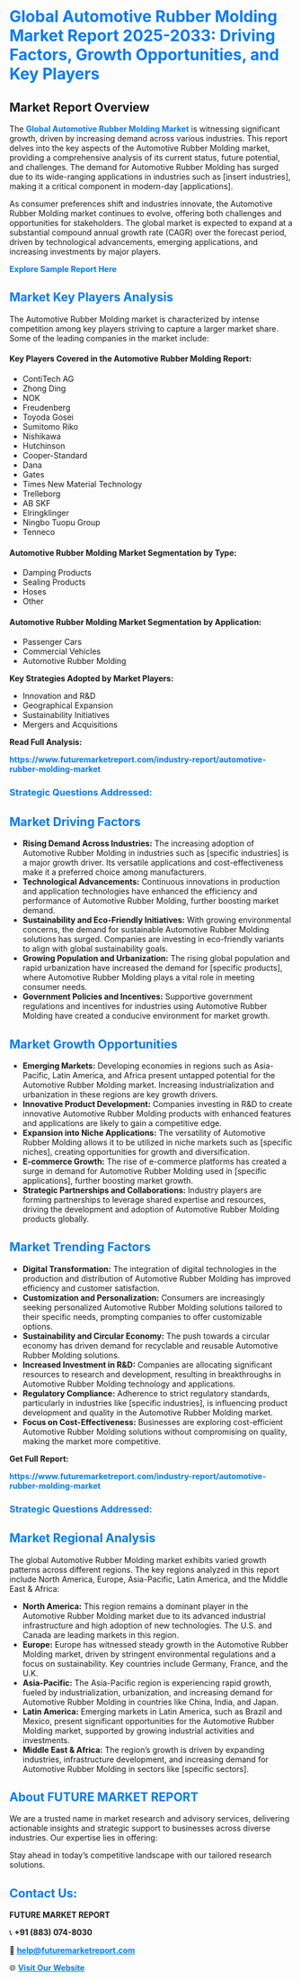 <h1 style="color: #007BFF;">Global Automotive Rubber Molding Market Report 2025-2033: Driving Factors, Growth Opportunities, and Key Players</h1>

<section id="overview">
<h2>Market Report Overview</h2>
<p>The <a href="https://www.futuremarketreport.com/industry-report/automotive-rubber-molding-market" style="color: #007BFF; text-decoration: none;"><strong>Global Automotive Rubber Molding Market</strong></a> is witnessing significant growth, driven by increasing demand across various industries. This report delves into the key aspects of the Automotive Rubber Molding market, providing a comprehensive analysis of its current status, future potential, and challenges. The demand for Automotive Rubber Molding has surged due to its wide-ranging applications in industries such as [insert industries], making it a critical component in modern-day [applications].</p>
<p>As consumer preferences shift and industries innovate, the Automotive Rubber Molding market continues to evolve, offering both challenges and opportunities for stakeholders. The global market is expected to expand at a substantial compound annual growth rate (CAGR) over the forecast period, driven by technological advancements, emerging applications, and increasing investments by major players.</p>
</section>

<section id="overview">
<p><a href="https://www.futuremarketreport.com/request-sample/reportId=126143" style="color: #007BFF; text-decoration: none;"><strong>Explore Sample Report Here</strong></a></p>
</section>

<section id="key-players">
<h2 style="color: #007BFF;">Market Key Players Analysis</h2>
<p>The Automotive Rubber Molding market is characterized by intense competition among key players striving to capture a larger market share. Some of the leading companies in the market include:</p>
<h4>Key Players Covered in the Automotive Rubber Molding Report:</h4>
<ul><li>ContiTech AG</li><li>Zhong Ding</li><li>NOK</li><li>Freudenberg</li><li>Toyoda Gosei</li><li>Sumitomo Riko</li><li>Nishikawa</li><li>Hutchinson</li><li>Cooper-Standard</li><li>Dana</li><li>Gates</li><li>Times New Material Technology</li><li>Trelleborg</li><li>AB SKF</li><li>Elringklinger</li><li>Ningbo Tuopu Group</li><li>Tenneco</li></ul>
<h4>Automotive Rubber Molding Market Segmentation by Type:</h4>
<ul><li>Damping Products</li><li>Sealing Products</li><li>Hoses</li><li>Other</li></ul>

<h4>Automotive Rubber Molding Market Segmentation by Application:</h4>
<ul><li>Passenger Cars</li><li>Commercial Vehicles</li><li>Automotive Rubber Molding</li></ul>
<p><strong>Key Strategies Adopted by Market Players:</strong></p>
<ul>
<li>Innovation and R&D</li>
<li>Geographical Expansion</li>
<li>Sustainability Initiatives</li>
<li>Mergers and Acquisitions</li>
</ul>
</section>

<section>
<p><strong>Read Full Analysis: </strong></p><a href="https://www.futuremarketreport.com/industry-report/automotive-rubber-molding-market" style="color: #007BFF; text-decoration: none;"><strong>https://www.futuremarketreport.com/industry-report/automotive-rubber-molding-market</strong></a>
<h3 style="color: #007BFF;">Strategic Questions Addressed:</h3>
</section>

<section id="driving-factors">
<h2 style="color: #007BFF;">Market Driving Factors</h2>
<ul>
<li><strong>Rising Demand Across Industries:</strong> The increasing adoption of Automotive Rubber Molding in industries such as [specific industries] is a major growth driver. Its versatile applications and cost-effectiveness make it a preferred choice among manufacturers.</li>
<li><strong>Technological Advancements:</strong> Continuous innovations in production and application technologies have enhanced the efficiency and performance of Automotive Rubber Molding, further boosting market demand.</li>
<li><strong>Sustainability and Eco-Friendly Initiatives:</strong> With growing environmental concerns, the demand for sustainable Automotive Rubber Molding solutions has surged. Companies are investing in eco-friendly variants to align with global sustainability goals.</li>
<li><strong>Growing Population and Urbanization:</strong> The rising global population and rapid urbanization have increased the demand for [specific products], where Automotive Rubber Molding plays a vital role in meeting consumer needs.</li>
<li><strong>Government Policies and Incentives:</strong> Supportive government regulations and incentives for industries using Automotive Rubber Molding have created a conducive environment for market growth.</li>
</ul>
</section>

<section id="growth-opportunities">
<h2 style="color: #007BFF;">Market Growth Opportunities</h2>
<ul>
<li><strong>Emerging Markets:</strong> Developing economies in regions such as Asia-Pacific, Latin America, and Africa present untapped potential for the Automotive Rubber Molding market. Increasing industrialization and urbanization in these regions are key growth drivers.</li>
<li><strong>Innovative Product Development:</strong> Companies investing in R&D to create innovative Automotive Rubber Molding products with enhanced features and applications are likely to gain a competitive edge.</li>
<li><strong>Expansion into Niche Applications:</strong> The versatility of Automotive Rubber Molding allows it to be utilized in niche markets such as [specific niches], creating opportunities for growth and diversification.</li>
<li><strong>E-commerce Growth:</strong> The rise of e-commerce platforms has created a surge in demand for Automotive Rubber Molding used in [specific applications], further boosting market growth.</li>
<li><strong>Strategic Partnerships and Collaborations:</strong> Industry players are forming partnerships to leverage shared expertise and resources, driving the development and adoption of Automotive Rubber Molding products globally.</li>
</ul>
</section>

<section id="trending-factors">
<h2 style="color: #007BFF;">Market Trending Factors</h2>
<ul>
<li><strong>Digital Transformation:</strong> The integration of digital technologies in the production and distribution of Automotive Rubber Molding has improved efficiency and customer satisfaction.</li>
<li><strong>Customization and Personalization:</strong> Consumers are increasingly seeking personalized Automotive Rubber Molding solutions tailored to their specific needs, prompting companies to offer customizable options.</li>
<li><strong>Sustainability and Circular Economy:</strong> The push towards a circular economy has driven demand for recyclable and reusable Automotive Rubber Molding solutions.</li>
<li><strong>Increased Investment in R&D:</strong> Companies are allocating significant resources to research and development, resulting in breakthroughs in Automotive Rubber Molding technology and applications.</li>
<li><strong>Regulatory Compliance:</strong> Adherence to strict regulatory standards, particularly in industries like [specific industries], is influencing product development and quality in the Automotive Rubber Molding market.</li>
<li><strong>Focus on Cost-Effectiveness:</strong> Businesses are exploring cost-efficient Automotive Rubber Molding solutions without compromising on quality, making the market more competitive.</li>
</ul>
</section>

<section>
<p><strong>Get Full Report: </strong></p><a href="https://www.futuremarketreport.com/industry-report/automotive-rubber-molding-market" style="color: #007BFF; text-decoration: none;"><strong>https://www.futuremarketreport.com/industry-report/automotive-rubber-molding-market</strong></a>
<h3 style="color: #007BFF;">Strategic Questions Addressed:</h3>
</section>


<section id="regional-analysis">
<h2 style="color: #007BFF;">Market Regional Analysis</h2>
<p>The global Automotive Rubber Molding market exhibits varied growth patterns across different regions. The key regions analyzed in this report include North America, Europe, Asia-Pacific, Latin America, and the Middle East & Africa:</p>
<ul>
<li><strong>North America:</strong> This region remains a dominant player in the Automotive Rubber Molding market due to its advanced industrial infrastructure and high adoption of new technologies. The U.S. and Canada are leading markets in this region.</li>
<li><strong>Europe:</strong> Europe has witnessed steady growth in the Automotive Rubber Molding market, driven by stringent environmental regulations and a focus on sustainability. Key countries include Germany, France, and the U.K.</li>
<li><strong>Asia-Pacific:</strong> The Asia-Pacific region is experiencing rapid growth, fueled by industrialization, urbanization, and increasing demand for Automotive Rubber Molding in countries like China, India, and Japan.</li>
<li><strong>Latin America:</strong> Emerging markets in Latin America, such as Brazil and Mexico, present significant opportunities for the Automotive Rubber Molding market, supported by growing industrial activities and investments.</li>
<li><strong>Middle East & Africa:</strong> The region’s growth is driven by expanding industries, infrastructure development, and increasing demand for Automotive Rubber Molding in sectors like [specific sectors].</li>
</ul>
</section>

<footer>
<h2 style="color: #007BFF;">About FUTURE MARKET REPORT</h2>
<p>We are a trusted name in market research and advisory services, delivering actionable insights and strategic support to businesses across diverse industries. Our expertise lies in offering:</p>

<p>Stay ahead in today’s competitive landscape with our tailored research solutions.</p>

<h2 style="color: #007BFF;">Contact Us:</h2>
<p><strong>FUTURE MARKET REPORT</strong></p>
<p>📞 <strong>+91 (883) 074-8030</strong></p>
<p>📧 <strong><a href="mailto:help@futuremarketreport.com" style="color: #007BFF;">help@futuremarketreport.com</a></strong></p>
<p>🌐 <strong><a href="https://www.futuremarketreport.com/" style="color: #007BFF;">Visit Our Website</a></strong></p>
</footer>